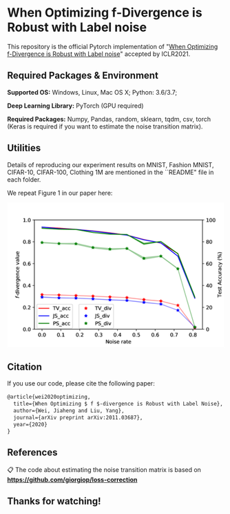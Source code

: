 # When Optimizing f-Divergence is Robust with Label noise

This repository is the official Pytorch implementation of "[When Optimizing f-Divergence is Robust with Label noise](https://arxiv.org/abs/2011.03687)" accepted by ICLR2021. 


## Required Packages & Environment
**Supported OS:** Windows, Linux, Mac OS X; Python: 3.6/3.7; 

**Deep Learning Library:** PyTorch (GPU required)

**Required Packages:** Numpy, Pandas, random, sklearn, tqdm, csv, torch (Keras is required if you want to estimate the noise transition matrix).

## Utilities

Details of reproducing our experiment results on MNIST, Fashion MNIST, CIFAR-10, CIFAR-100, Clothing 1M are mentioned in the ``README" file in each folder.

We repeat Figure 1 in our paper here:

![Figure1](Figure1.png)

## Citation

If you use our code, please cite the following paper:

```
@article{wei2020optimizing,
  title={When Optimizing $ f $-divergence is Robust with Label Noise},
  author={Wei, Jiaheng and Liu, Yang},
  journal={arXiv preprint arXiv:2011.03687},
  year={2020}
}
```

## References
📋 The code about estimating the noise transition matrix is based on **https://github.com/giorgiop/loss-correction**

## Thanks for watching!
